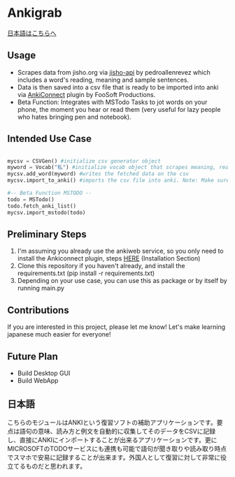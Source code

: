 # Ankigrab

[日本語はこちらへ](#日本語)

## Usage
- Scrapes data from jisho.org via [jisho-api](https://github.com/pedroallenrevez/jisho-api) by pedroallenrevez which includes a word's reading, meaning and sample sentences.
- Data is then saved into a csv file that is ready to be imported into anki via [AnkiConnect](https://foosoft.net/projects/anki-connect/) plugin by FooSoft Productions.
- Beta Function: Integrates with MSTodo Tasks to jot words on your phone, the moment you hear or read them (very useful for lazy people who hates bringing pen and notebook).

## Intended Use Case
```python

mycsv = CSVGen() #initialize csv generator object
myword = Vocab("私") #initialize vocab object that scrapes meaning, reading and sample sentences
mycsv.add_word(myword) #writes the fetched data on the csv
mycsv.import_to_anki() #imports the csv file into anki. Note: Make sure that ankiconnect plugin is installed and the local anki software is open.

#-- Beta Function MSTODO --
todo = MSTodo()
todo.fetch_anki_list()
mycsv.import_mstodo(todo)

```

## Preliminary Steps
1. I'm assuming you already use the ankiweb service, so you only need to install the Ankiconnect plugin, steps [HERE](https://foosoft.net/projects/anki-connect/) (Installation Section)
2. Clone this repository if you haven't already, and install the requirements.txt (pip install -r requirements.txt)
3. Depending on your use case, you can use this as package or by itself by running main.py

## Contributions
If you are interested in this project, please let me know! Let's make learning japanese much easier for everyone!

## Future Plan
- Build Desktop GUI
- Build WebApp

## 日本語
こちらのモジュールはANKIという復習ソフトの補助アプリケーションです。要点は語句の意味、読み方と例文を自動的に収集してそのデータをCSVに記録し、直接にANKIにインポートすることが出来るアプリケーションです。更に
MICROSOFTのTODOサービスにも連携も可能で語句が聞き取りや読み取り時点でスマホで安易に記録することが出来ます。外国人として復習に対して非常に役立てるものだと思われます。
